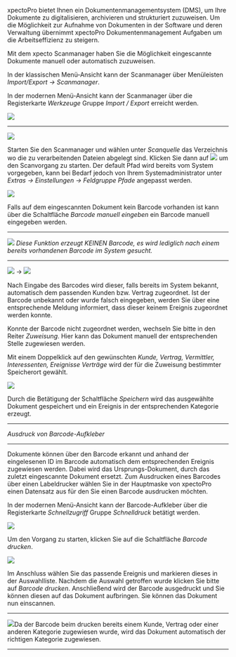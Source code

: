 xpectoPro bietet Ihnen ein Dokumentenmanagementsystem (DMS),  um Ihre Dokumente zu digitalisieren,  archivieren und strukturiert zuzuweisen.
Um die Möglichkeit zur Aufnahme von Dokumenten in der Software und deren Verwaltung übernimmt xpectoPro Dokumentenmanagement Aufgaben um die Arbeitseffizienz zu steigern.

Mit dem xpecto Scanmanager haben Sie die Möglichkeit eingescannte Dokumente manuell oder automatisch zuzuweisen. 

In der klassischen Menü-Ansicht kann der Scanmanager über Menüleisten *Import/Export → Scanmanager*. 

In der modernen Menü-Ansicht kann der Scanmanager über die Registerkarte *Werkzeuge* Gruppe *Import / Export* erreicht werden.

![](http://xpecto.github.io/docs/xpecto/Import_Export/Scanmanager/Scanmanager_Menue.png)


----------


![](http://xpecto.github.io/docs/xpecto/Import_Export/Scanmanager/Scanmanager_Main.png)

Starten Sie den Scanmanager und wählen unter *Scanquelle* das Verzeichnis wo die zu verarbeitenden Dateien abgelegt sind. Klicken Sie dann auf ![](http://xpecto.github.io/docs/xpecto/Import_Export/Scanmanager/Start.png) um den Scanvorgang zu starten. Der default Pfad wird  bereits vom System vorgegeben, kann bei Bedarf jedoch von Ihrem Systemadministrator unter *Extras → Einstellungen → Feldgruppe Pfade* angepasst werden.

![](http://xpecto.github.io/docs/xpecto/Import_Export/Scanmanager/Barcode_mauell.png)

Falls auf dem eingescannten Dokument kein Barcode vorhanden ist kann über die Schaltfläche *Barcode manuell eingeben* ein Barcode manuell eingegeben werden. 





----------


![](http://xpecto.github.io/docs/xpecto/Grafiken/gr_gluehbirne.jpg) *Diese Funktion erzeugt KEINEN Barcode, es wird lediglich nach einem bereits vorhandenen Barcode im System gesucht.*


----------

![](http://xpecto.github.io/docs/xpecto/Import_Export/Scanmanager/Barcode_mauell_Ergebnis.png) -> ![](http://xpecto.github.io/docs/xpecto/Import_Export/Scanmanager/Barcode_nicht_zugeordnet.png)

Nach Eingabe des Barcodes wird dieser, falls bereits im System bekannt, automatisch dem passenden Kunden bzw. Vertrag zugeordnet. Ist der Barcode unbekannt oder wurde falsch eingegeben, werden Sie über eine entsprechende Meldung informiert, dass dieser keinem Ereignis zugeordnet werden konnte.

Konnte der Barcode nicht zugeordnet werden, wechseln Sie bitte in den Reiter *Zuweisung*.  Hier kann das Dokument manuell der entsprechenden Stelle zugewiesen werden.

Mit einem Doppelklick auf den gewünschten *Kunde, Vertrag, Vermittler, Interessenten, Ereignisse Verträge* wird der für die Zuweisung bestimmter Speicherort gewählt.

![](http://xpecto.github.io/docs/xpecto/Import_Export/Scanmanager/Zuweisen_Main.png)

Durch die Betätigung der Schaltfläche *Speichern* wird das ausgewählte Dokument gespeichert und ein Ereignis in der entsprechenden Kategorie erzeugt.


----------


*Ausdruck von Barcode-Aufkleber*


----------


Dokumente können über den Barcode erkannt und anhand der eingelesenen ID im Barcode automatisch dem entsprechenden Ereignis zugewiesen werden. Dabei wird das Ursprungs-Dokument, durch das zuletzt eingescannte Dokument ersetzt. Zum Ausdrucken eines Barcodes über einen Labeldrucker wählen Sie in der Hauptmaske von xpectoPro einen Datensatz aus für den Sie einen Barcode ausdrucken möchten.

In der modernen Menü-Ansicht kann der Barcode-Aufkleber über die Registerkarte *Schnellzugriff* Gruppe *Schnelldruck*  betätigt werden.

![](http://xpecto.github.io/docs/xpecto/Import_Export/Scanmanager/Barcode_drucken.png)

Um den Vorgang zu starten, klicken Sie auf die Schaltfläche *Barcode drucken*.

![](http://xpecto.github.io/docs/xpecto/Import_Export/Scanmanager/Auswahl_Dokument.png)

Im Anschluss wählen Sie das passende Ereignis und markieren dieses in der Auswahlliste.  Nachdem die Auswahl getroffen wurde klicken Sie bitte auf *Barcode drucken*.
Anschließend wird der Barcode ausgedruckt und Sie können diesen auf das Dokument aufbringen. Sie können das Dokument nun einscannen. 


----------


![](http://xpecto.github.io/docs/xpecto/Grafiken/gr_gluehbirne.jpg)Da der Barcode beim drucken bereits einem Kunde, Vertrag oder einer anderen Kategorie zugewiesen wurde, wird das Dokument automatisch der richtigen Kategorie zugewiesen.


----------
